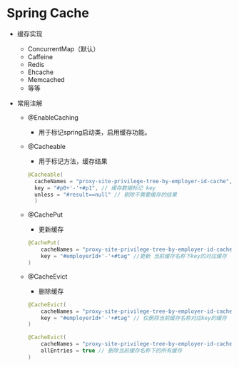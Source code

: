 # Spring Cache

* 缓存实现
  * ConcurrentMap（默认）
  * Caffeine
  * Redis
  * Ehcache
  * Memcached
  * 等等

* 常用注解
  * @EnableCaching
    * 用于标记spring启动类，启用缓存功能。
  * @Cacheable
    * 用于标记方法，缓存结果

    ```java
    @Cacheable(
      cacheNames = "proxy-site-privilege-tree-by-employer-id-cache", // 缓存名称
      key = "#p0+'-'+#p1", // 缓存数据标记 key
      unless = "#result==null" // 剔除不需要缓存的结果
      ) 
    ````

  * @CachePut
    * 更新缓存

    ```java
    @CachePut(
        cacheNames = "proxy-site-privilege-tree-by-employer-id-cache",
        key = "#employerId+'-'+#tag" //更新 当前缓存名称下key的对应缓存
    )
    ```

  * @CacheEvict
    * 删除缓存

    ```java
    @CacheEvict(
        cacheNames = "proxy-site-privilege-tree-by-employer-id-cache", // 所需删除的缓存名称
        key = "#employerId+'-'+#tag" // 仅删除当前缓存名称对应key的缓存
    )

    @CacheEvict(
        cacheNames = "proxy-site-privilege-tree-by-employer-id-cache",
        allEntries = true // 删除当前缓存名称下的所有缓存
    )
    ```
